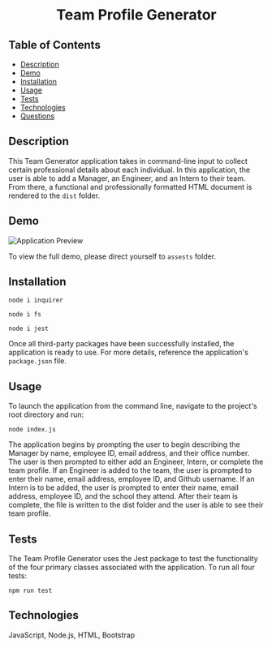 <h1 align="center">Team Profile Generator</h1>

## Table of Contents

  - [Description](#description)
  - [Demo](#demo)
  - [Installation](#installation)
  - [Usage](#usage)
  - [Tests](#tests)
  - [Technologies](#technologies)
  - [Questions](#questions)

  ## Description
  This Team Generator application takes in command-line input to collect certain professional details about each individual. In this application, the user is able to add a Manager, an Engineer, and an Intern to their team. From there, a functional and professionally formatted HTML document is rendered to the ```dist``` folder.

  ## Demo

  ![Application Preview](assets/team.gif)

  To view the full demo, please direct yourself to ```assests``` folder.

  ## Installation
 ``` 
 node i inquirer
  ```
 ``` 
 node i fs 
 ```
 ``` 
 node i jest
  ```

  Once all third-party packages have been successfully installed, the application is ready to use. For more details, reference the application's ```package.json``` file.

  ## Usage
  To launch the application from the command line, navigate to the project's root directory and run:
  ```
  node index.js
  ```

  The application begins by prompting the user to begin describing the Manager by name, employee ID, email address, and their office number. The user is then prompted to either add an Engineer, Intern, or complete the team profile. If an Engineer is added to the team, the user is prompted to enter their name, email address, employee ID, and Github username. If an Intern is to be added, the user is prompted to enter their name, email address, employee ID, and the school they attend. After their team is complete, the file is written to the dist folder and the user is able to see their team profile. 

  ## Tests
  The Team Profile Generator uses the Jest package to test the functionality of the four primary classes associated with the application. To run all four tests:

  ```
  npm run test
  ```

  ## Technologies
  JavaScript, Node.js, HTML, Bootstrap